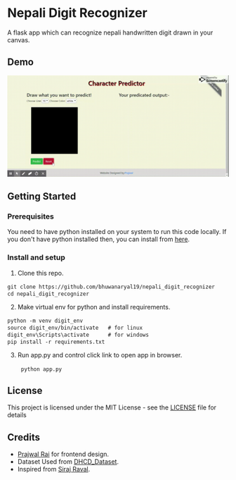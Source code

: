 # Nepali Digit Recognizer
A flask app which can recognize nepali handwritten digit drawn in your canvas.
## Demo 
![predicting 123](./static/images/123predict.gif)

## Getting Started

### Prerequisites

You need to have python installed on your system to run this code locally. If you don't have python installed then, you can install from [here](https://www.python.org/downloads/).

### Install and setup
1. Clone this repo.
``` 
git clone https://github.com/bhuwanaryal19/nepali_digit_recognizer
cd nepali_digit_recognizer
```

2. Make virtual env for python and install requirements.
```
python -m venv digit_env
source digit_env/bin/activate   # for linux
digit_env\Scripts\activate      # for windows
pip install -r requirements.txt
```

3. Run app.py and control click link to open app in  browser.

    ` python app.py`


## License

This project is licensed under the MIT License - see the [LICENSE](LICENSE) file for details

## Credits

* [Prajwal Rai](http://prajjwalrai.com.np/) for frontend design.
* Dataset Used from [DHCD_Dataset](https://github.com/Prasanna1991/DHCD_Dataset).
* Inspired from [Siraj Raval](https://github.com/llSourcell/how_to_deploy_a_keras_model_to_production).

